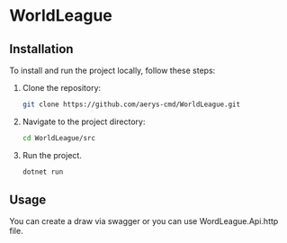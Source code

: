 # WorldLeague

## Installation

To install and run the project locally, follow these steps:

1. Clone the repository:
    ```bash
    git clone https://github.com/aerys-cmd/WorldLeague.git
    ```
2. Navigate to the project directory:
    ```bash
    cd WorldLeague/src
    ```
3. Run the project.
    ```bash
    dotnet run
    ```

## Usage

You can create a draw via swagger or you can use WordLeague.Api.http file.
